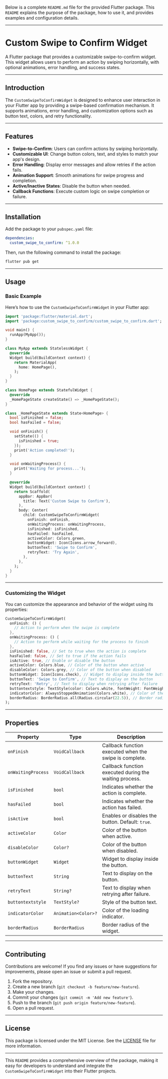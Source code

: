 Below is a complete `README.md` file for the provided Flutter package. This `README` explains the purpose of the package, how to use it, and provides examples and configuration details.

---

# Custom Swipe to Confirm Widget

A Flutter package that provides a customizable swipe-to-confirm widget. This widget allows users to perform an action by swiping horizontally, with optional animations, error handling, and success states.

---

## Introduction

The `CustomSwipeToConfirmWidget` is designed to enhance user interaction in your Flutter app by providing a swipe-based confirmation mechanism. It supports animations, error handling, and customization options such as button text, colors, and retry functionality.

---

## Features

- **Swipe-to-Confirm**: Users can confirm actions by swiping horizontally.
- **Customizable UI**: Change button colors, text, and styles to match your app's design.
- **Error Handling**: Display error messages and allow retries if the action fails.
- **Animation Support**: Smooth animations for swipe progress and completion.
- **Active/Inactive States**: Disable the button when needed.
- **Callback Functions**: Execute custom logic on swipe completion or failure.

---

## Installation

Add the package to your `pubspec.yaml` file:

```yaml
dependencies:
  custom_swipe_to_confirm: ^1.0.0
```

Then, run the following command to install the package:

```bash
flutter pub get
```

---

## Usage

### Basic Example

Here’s how to use the `CustomSwipeToConfirmWidget` in your Flutter app:

```dart
import 'package:flutter/material.dart';
import 'package:custom_swipe_to_confirm/custom_swipe_to_confirm.dart';

void main() {
  runApp(MyApp());
}

class MyApp extends StatelessWidget {
  @override
  Widget build(BuildContext context) {
    return MaterialApp(
      home: HomePage(),
    );
  }
}

class HomePage extends StatefulWidget {
  @override
  _HomePageState createState() => _HomePageState();
}

class _HomePageState extends State<HomePage> {
  bool isFinished = false;
  bool hasFailed = false;

  void onFinish() {
    setState(() {
      isFinished = true;
    });
    print('Action completed!');
  }

  void onWaitingProcess() {
    print('Waiting for process...');
  }

  @override
  Widget build(BuildContext context) {
    return Scaffold(
      appBar: AppBar(
        title: Text('Custom Swipe to Confirm'),
      ),
      body: Center(
        child: CustomSwipeToConfirmWidget(
          onFinish: onFinish,
          onWaitingProcess: onWaitingProcess,
          isFinished: isFinished,
          hasFailed: hasFailed,
          activeColor: Colors.green,
          buttonWidget: Icon(Icons.arrow_forward),
          buttonText: 'Swipe to Confirm',
          retryText: 'Try Again',
        ),
      ),
    );
  }
}
```

---

### Customizing the Widget

You can customize the appearance and behavior of the widget using its properties:

```dart
CustomSwipeToConfirmWidget(
  onFinish: () {
    // Action to perform when the swipe is complete
  },
  onWaitingProcess: () {
    // Action to perform while waiting for the process to finish
  },
  isFinished: false, // Set to true when the action is complete
  hasFailed: false, // Set to true if the action fails
  isActive: true, // Enable or disable the button
  activeColor: Colors.blue, // Color of the button when active
  disableColor: Colors.grey, // Color of the button when disabled
  buttonWidget: Icon(Icons.check), // Widget to display inside the button
  buttonText: 'Swipe to Confirm', // Text to display on the button
  retryText: 'Retry', // Text to display when retrying after failure
  buttontextstyle: TextStyle(color: Colors.white, fontWeight: FontWeight.bold), // Button text style
  indicatorColor: AlwaysStoppedAnimation(Colors.white), // Color of the loading indicator
  borderRadius: BorderRadius.all(Radius.circular(22.5)), // Border radius of the widget
);
```

---

## Properties

| Property            | Type                  | Description                                                                 |
|---------------------|-----------------------|-----------------------------------------------------------------------------|
| `onFinish`          | `VoidCallback`        | Callback function executed when the swipe is complete.                     |
| `onWaitingProcess`  | `VoidCallback`        | Callback function executed during the waiting process.                     |
| `isFinished`        | `bool`                | Indicates whether the action is complete.                                  |
| `hasFailed`         | `bool`                | Indicates whether the action has failed.                                   |
| `isActive`          | `bool`                | Enables or disables the button. Default: `true`.                           |
| `activeColor`       | `Color`               | Color of the button when active.                                           |
| `disableColor`      | `Color?`              | Color of the button when disabled.                                         |
| `buttonWidget`      | `Widget`              | Widget to display inside the button.                                       |
| `buttonText`        | `String`              | Text to display on the button.                                             |
| `retryText`         | `String?`             | Text to display when retrying after failure.                               |
| `buttontextstyle`   | `TextStyle?`          | Style of the button text.                                                  |
| `indicatorColor`    | `Animation<Color>?`   | Color of the loading indicator.                                            |
| `borderRadius`      | `BorderRadius`        | Border radius of the widget.                                               |

---

## Contributing

 Contributions are welcome! If you find any issues or have suggestions for improvements, please open an issue or submit a pull request.

1. Fork the repository.
2. Create a new branch (`git checkout -b feature/new-feature`).
3. Make your changes.
4. Commit your changes (`git commit -m 'Add new feature'`).
5. Push to the branch (`git push origin feature/new-feature`).
6. Open a pull request.

---

## License

This package is licensed under the MIT License. See the [LICENSE](LICENSE) file for more information.

---

This `README` provides a comprehensive overview of the package, making it easy for developers to understand and integrate the `CustomSwipeToConfirmWidget` into their Flutter projects.